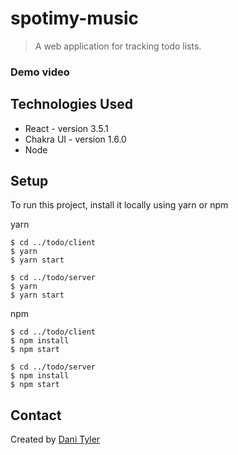 # spotimy-music

> A web application for tracking todo lists.

### Demo video

## Technologies Used

-   React - version 3.5.1
-   Chakra UI - version 1.6.0
-   Node

## Setup

To run this project, install it locally using yarn or npm

yarn

```
$ cd ../todo/client
$ yarn
$ yarn start

$ cd ../todo/server
$ yarn
$ yarn start
```

npm

```
$ cd ../todo/client
$ npm install
$ npm start

$ cd ../todo/server
$ npm install
$ npm start
```

## Contact

Created by [Dani Tyler](https://www.dani-tyler.com)




